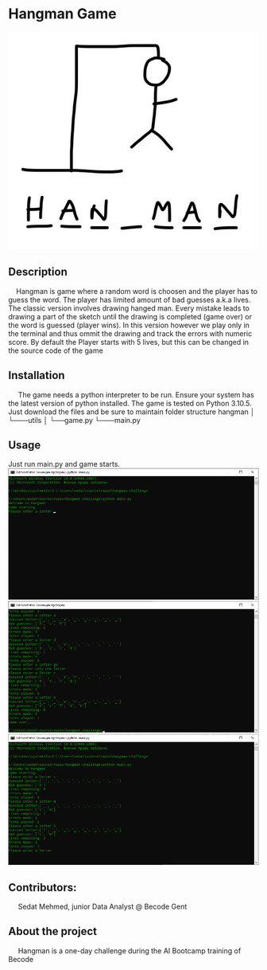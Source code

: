 # Hangman Game
![alt text](https://github.com/sedat01/hangman-challenge/blob/main/image/hangman.jpg)
## Description
&nbsp;&nbsp;&nbsp;&nbsp;Hangman is game where a random word is choosen and the player has to guess the word.
The player has limited amount of bad guesses a.k.a lives. The classic version involves drawing hanged man. Every mistake 
leads to drawing a part of the sketch until the drawing is completed (game over) or the word is guessed (player wins).
In this version however we play only in the terminal and thus ommit the drawing and track the errors with numeric score.
By default the Player starts with 5 lives, but this can be changed in the source code of the game

## Installation
&nbsp;&nbsp;&nbsp;&nbsp; The game needs a python interpreter to be run. Ensure your system has the latest version of python installed.
The game is tested on Python 3.10.5. Just download the files and be sure to maintain folder structure 
hangman
│
└───utils
│   └──game.py
└───main.py

## Usage
Just run main.py and game starts. 
![alt text](https://github.com/sedat01/hangman-challenge/blob/main/image/starting.png)
![alt text](https://github.com/sedat01/hangman-challenge/blob/main/image/game_over.png)
![alt text](https://github.com/sedat01/hangman-challenge/blob/main/image/game_won.png)

## Contributors:
&nbsp;&nbsp;&nbsp;&nbsp; Sedat Mehmed, junior Data Analyst @ Becode Gent
## About the project
&nbsp;&nbsp;&nbsp;&nbsp; Hangman is a one-day challenge during the AI Bootcamp training of Becode